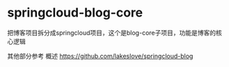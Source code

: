 # springcloud-blog-core
把博客项目拆分成springcloud项目，这个是blog-core子项目，功能是博客的核心逻辑

其他部分参考 概述 https://github.com/lakeslove/springcloud-blog
